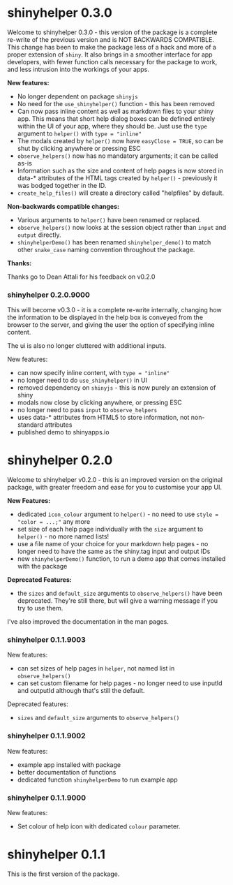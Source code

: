 # shinyhelper 0.3.0

Welcome to shinyhelper 0.3.0 - this version of the package is a complete re-write of the previous version and is NOT BACKWARDS COMPATIBLE. This change has been to make the package less of a hack and more of a proper extension of `shiny`. It also brings in a smoother interface for app developers, with fewer function calls necessary for the package to work, and less intrusion into the workings of your apps.

**New features:**

* No longer dependent on package `shinyjs`
* No need for the `use_shinyhelper()` function - this has been removed
* Can now pass inline content as well as markdown files to your shiny app. This means that short help dialog boxes can be defined entirely within the UI of your app, where they should be. Just use the `type` argument to `helper()` with `type = "inline"`
* The modals created by `helper()` now have `easyClose = TRUE`, so can be shut by clicking anywhere or pressing ESC
* `observe_helpers()` now has no mandatory arguments; it can be called as-is
* Information such as the size and content of help pages is now stored in data-* attributes of the HTML tags created by `helper()` - previously it was bodged together in the ID.
* `create_help_files()` will create a directory called "helpfiles" by default.

**Non-backwards compatible changes:**

* Various arguments to `helper()` have been renamed or replaced.
* `observe_helpers()` now looks at the session object rather than `input` and `output` directly.
* `shinyhelperDemo()` has been renamed `shinyhelper_demo()` to match other `snake_case` naming convention throughout the package.

**Thanks:**

Thanks go to Dean Attali for his feedback on v0.2.0


### shinyhelper 0.2.0.9000

This will become v0.3.0 - it is a complete re-write internally, changing how the information to be displayed in the help box is conveyed from the browser to the server, and giving the user the option of specifying inline content.

The ui is also no longer cluttered with additional inputs.

New features:

* can now specify inline content, with `type = "inline"`
* no longer need to do `use_shinyhelper()` in UI
* removed dependency on `shinyjs` - this is now purely an extension of shiny
* modals now close by clicking anywhere, or pressing ESC
* no longer need to pass `input` to `observe_helpers`
* uses data-* attributes from HTML5 to store information, not non-standard attributes
* published demo to shinyapps.io


# shinyhelper 0.2.0

Welcome to shinyhelper v0.2.0 - this is an improved version on the original package, with greater freedom and ease for you to customise your app UI. 

**New Features:**

* dedicated `icon_colour` argument to `helper()` - no need to use `style = "color = ...;"` any more
* set size of each help page individually with the `size` argument to `helper()` - no more named lists!
* use a file name of your choice for your markdown help pages - no longer need to have the same as the shiny.tag input and output IDs
* new `shinyhelperDemo()` function, to run a demo app that comes installed with the package

**Deprecated Features:**

* the `sizes` and `default_size` arguments to `observe_helpers()` have been deprecated. They're still there, but will give a warning message if you try to use them.

I've also improved the documentation in the man pages.

### shinyhelper 0.1.1.9003

New features:

* can set sizes of help pages in `helper`, not named list in `observe_helpers()`
* can set custom filename for help pages - no longer need to use inputId and outputId although that's still the default.

Deprecated features:

* `sizes` and `default_size` arguments to `observe_helpers()`

### shinyhelper 0.1.1.9002

New features:

* example app installed with package
* better documentation of functions
* dedicated function `shinyhelperDemo` to run example app

### shinyhelper 0.1.1.9000

New features:

* Set colour of help icon with dedicated `colour` parameter.

# shinyhelper 0.1.1

This is the first version of the package.
